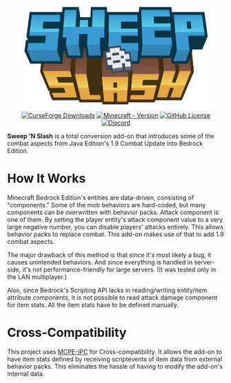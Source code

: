 <div align="center">
  <img src="https://raw.githubusercontent.com/AnotherSeawhite/sweepnslash/master/sweepnslash_logo.png" alt="Image" width="425" height="226" />

  [![CurseForge Downloads](https://cf.way2muchnoise.eu/full_1104407_downloads.svg)](https://www.curseforge.com/minecraft-bedrock/addons/sweep-n-slash)
  [![Minecraft - Version](https://img.shields.io/badge/Minecraft-v1.21.100_(Bedrock)-e04e14?label=Available%20For&labelColor=2d2d2d&color=e04e14)](https://www.curseforge.com/minecraft-bedrock/addons/sweep-n-slash/files/all)
  [![GitHub License](https://img.shields.io/github/license/AnotherSeawhite/sweepnslash)](https://github.com/AnotherSeawhite/sweepnslash/blob/main/LICENSE)
  [![Discord](https://badgen.net/discord/members/dAcghG992N?icon=discord)](https://discord.gg/dAcghG992N)
</div>

**Sweep 'N Slash** is a total conversion add-on that introduces some of the combat aspects from Java Edition's 1.9 Combat Update into Bedrock Edition.

# How It Works

Minecraft Bedrock Edition's entities are data-driven, consisting of "components." Some of the mob behaviors are hard-coded, but many components can be overwritten with behavior packs. Attack component is one of them.
By setting the player entity's attack component value to a very large negative number, you can disable players' attacks entirely. This allows behavior packs to replace combat. This add-on makes use of that to add 1.9 combat aspects.

The major drawback of this method is that since it's most likely a bug, it causes unintended behaviors. And since everything is handled in server-side, it's not performance-friendly for large servers. (It was tested only in the LAN multiplayer.)

Also, since Bedrock's Scripting API lacks in reading/writing entity/item attribute components, it is not possible to read attack damage component for item stats. All the item stats have to be defined manually.

# Cross-Compatibility

This project uses [MCPE-IPC](https://github.com/OmniacDev/MCBE-IPC) for Cross-compatibility. It allows the add-on to have item stats defined by receiving scriptevents of item data from external behavior packs. This eliminates the hassle of having to modify the add-on's internal data.
